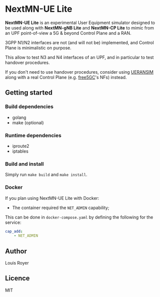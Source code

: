 # NextMN-UE Lite
**NextMN-UE Lite** is an experimental User Equipment simulator designed to be used along with **NextMN-gNB Lite** and **NextMN-CP Lite** to mimic from an UPF point-of-view a 5G & beyond Control Plane and a RAN.

3GPP N1/N2 interfaces are not (and will not be) implemented, and Control Plane is minimalistic on purpose.

This allow to test N3 and N4 interfaces of an UPF, and in particular to test handover procedures.

If you don't need to use handover procedures, consider using [UERANSIM](https://github.com/aligungr/UERANSIM) along with a real Control Plane (e.g. [free5GC](https://github.com/free5GC)'s NFs) instead.

## Getting started
### Build dependencies
- golang
- make (optional)

### Runtime dependencies
- iproute2
- iptables


### Build and install
Simply run `make build` and `make install`.

### Docker
If you plan using NextMN-UE Lite with Docker:
- The container required the `NET_ADMIN` capability;

This can be done in `docker-compose.yaml` by defining the following for the service:

```yaml
cap_add:
    - NET_ADMIN
```

## Author
Louis Royer

## Licence
MIT
